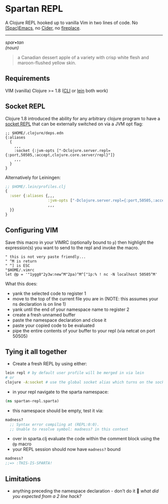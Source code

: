 # Spartan REPL
A Clojure REPL hooked up to vanilla Vim in two lines of code. No [(Spac)Emacs](https://www.braveclojure.com/basic-emacs/), no [Cider](https://github.com/clojure-emacs/cider/), no [fireplace](https://github.com/tpope/vim-fireplace).  
  
---

*spar•tan*  
_(noun)_  
> a Canadian dessert apple of a variety with crisp white flesh and maroon-flushed yellow skin.

## Requirements
VIM (vanilla)
Clojure >= 1.8 ([CLI](https://clojure.org/guides/getting_started) or [lein](https://leiningen.org/#install) both work)

## Socket REPL
Clojure 1.8 introduced the ability for any arbitrary clojure program to have a [socket REPL](https://clojure.org/reference/repl_and_main) that can be externally switched on via a JVM opt flag:

```edn
;; $HOME/.clojure/deps.edn
{:aliases
  {
    ,,,
    :socket {:jvm-opts ["-Dclojure.server.repl={:port,50505,:accept,clojure.core.server/repl}"]}
    ,,,
  }
}
```

Alternatively for Leiningen:
```clj
;; $HOME/.lein/profiles.clj
{
  :user {:aliases {,,,
                   :jvm-opts ["-Dclojure.server.repl={:port,50505,:accept,clojure.core.server/repl}"]
                   ,,,
  }}
}
```

## Configuring VIM
Save this macro in your VIMRC (optionally bound to `p`) then highlight the expression(s) you want to send to the repl and invoke the macro.

```vim
" this is not very paste friendly...
" ^M is return
" ^] is ESC
"$HOME/.vimrc
let @p = '"1ygg0"2y3w:new^M"2pa)^M^["1p:% ! nc -N localhost 50505^M'
```

What this does:  
* yank the selected code to register 1
* move to the top of the current file you are in (NOTE: this assumes your ns declaration is on line 1)
* yank until the end of your namespace name to register 2
* create a fresh unnamed buffer
* paste the namespace declaration and close it
* paste your copied code to be evaluated
* pipe the entire contents of your buffer to your repl (via netcat on port 50505)

## Tying it all together
* Create a fresh REPL by using either:
```sh
lein repl # by default user profile will be merged in via lein
# or
clojure -A:socket # use the global socket alias which turns on the socket repl
```
* in your repl navigate to the sparta namespace:
```clj
(ns spartan-repl.sparta)
```
* this namespace should be empty, test it via:
```clj
madness?
  ;; Syntax error compiling at (REPL:0:0).
  ;; Unable to resolve symbol: madness? in this context
```

* over in sparta.clj evaluate the code within the comment block using the `@p` macro
* your REPL session should now have `madness?` bound
```clj
madness?
;;=> :THIS-IS-SPARTA!
```


## Limitations
* anything preceding the namespace declaration - don't do it :slightly_smiling_face: _what did you expected from a 2 line hack?_
